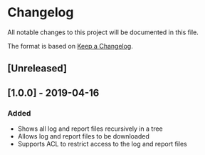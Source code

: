 # Changelog
All notable changes to this project will be documented in this file.

The format is based on [Keep a Changelog](https://keepachangelog.com/en/1.0.0/).

## [Unreleased]

## [1.0.0] - 2019-04-16
### Added
- Shows all log and report files recursively in a tree
- Allows log and report files to be downloaded
- Supports ACL to restrict access to the log and report files